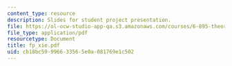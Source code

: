 ```yaml
---
content_type: resource
description: Slides for student project presentation.
file: https://ol-ocw-studio-app-qa.s3.amazonaws.com/courses/6-895-theory-of-parallel-systems-sma-5509-fall-2003/cb18bc59996633565e0a081769e1c502_fp_xie.pdf
file_type: application/pdf
resourcetype: Document
title: fp_xie.pdf
uid: cb18bc59-9966-3356-5e0a-081769e1c502
---
```

